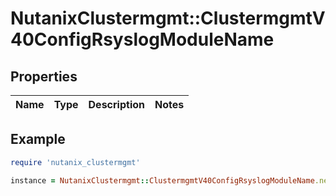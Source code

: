 # NutanixClustermgmt::ClustermgmtV40ConfigRsyslogModuleName

## Properties

| Name | Type | Description | Notes |
| ---- | ---- | ----------- | ----- |

## Example

```ruby
require 'nutanix_clustermgmt'

instance = NutanixClustermgmt::ClustermgmtV40ConfigRsyslogModuleName.new()
```

